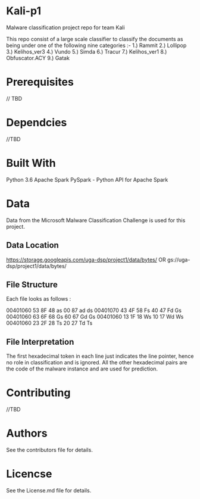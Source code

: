 # Kali-p1
Malware classification project repo for team Kali

This repo consist of a large scale classifier to classify the documents as being under one of the following nine categories :-
1.) Rammit
2.) Lollipop
3.) Kelihos_ver3
4.) Vundo
5.) Simda
6.) Tracur
7.) Kelihos_ver1
8.) Obfuscator.ACY
9.) Gatak

# Prerequisites
// TBD

# Dependcies
//TBD

# Built With
Python 3.6
Apache Spark
PySpark - Python API for Apache Spark

# Data
Data from the Microsoft Malware Classification Challenge is used for this project.
  ## Data Location
  https://storage.googleapis.com/uga-dsp/project1/data/bytes/<file>
  OR
  gs://uga-dsp/project1/data/bytes/<file>
  
  ## File Structure
  Each file looks as follows :
  
  00401060 53 8F 48 as 00 87 ad ds
  00401070 43 4F 58 Fs 40 47 Fd Gs
  00401060 63 6F 68 Gs 60 67 Gd Gs
  00401060 13 1F 18 Ws 10 17 Wd Ws
  00401060 23 2F 28 Ts 20 27 Td Ts
  
  ## File Interpretation
  The first hexadecimal token in each line just indicates the line pointer, hence no role in classification and is ignored.
  All the other hexadecimal pairs are the code of the malware instance and are used for prediction. 

# Contributing
//TBD

# Authors
See the contributors file for details.

# Licencse
See the License.md file for details.


